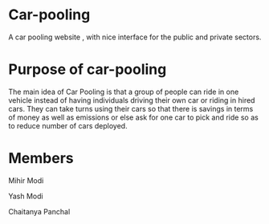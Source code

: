 # Car-pooling
A car pooling website , with nice interface for the public and private sectors.

# Purpose of car-pooling

The main idea of Car Pooling is that a group of people can ride in one vehicle instead of having individuals driving their own car or riding in hired cars. They can take turns using their cars so that there is savings in terms of money as well as emissions or else ask for one car to pick and ride so as to reduce number of cars deployed.

# Members
 Mihir Modi
 
 Yash Modi
 
 Chaitanya Panchal
 
